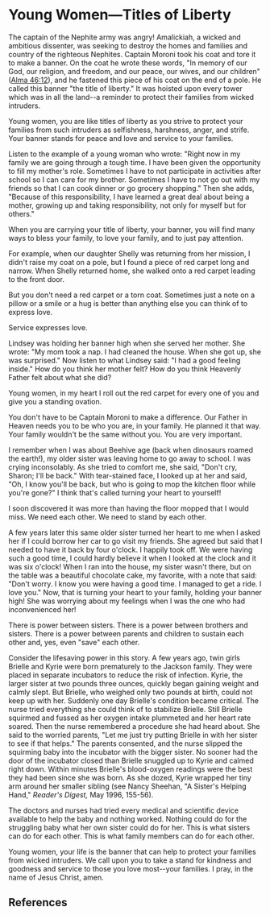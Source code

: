 # Young Women—Titles of Liberty

The captain of the Nephite army was angry! Amalickiah, a wicked and ambitious
dissenter, was seeking to destroy the homes and families and country of the
righteous Nephites. Captain Moroni took his coat and tore it to make a banner.
On the coat he wrote these words, "In memory of our God, our religion, and
freedom, and our peace, our wives, and our children" ([Alma
46:12](/scriptures/bofm/alma/46.12?lang=eng#11)), and he fastened this piece
of his coat on the end of a pole. He called this banner "the title of
liberty." It was hoisted upon every tower which was in all the land--a
reminder to protect their families from wicked intruders.

Young women, you are like titles of liberty as you strive to protect your
families from such intruders as selfishness, harshness, anger, and strife.
Your banner stands for peace and love and service to your families.

Listen to the example of a young woman who wrote: "Right now in my family we
are going through a tough time. I have been given the opportunity to fill my
mother's role. Sometimes I have to not participate in activities after school
so I can care for my brother. Sometimes I have to not go out with my friends
so that I can cook dinner or go grocery shopping." Then she adds, "Because of
this responsibility, I have learned a great deal about being a mother, growing
up and taking responsibility, not only for myself but for others."

When you are carrying your title of liberty, your banner, you will find many
ways to bless your family, to love your family, and to just pay attention.

For example, when our daughter Shelly was returning from her mission, I didn't
raise my coat on a pole, but I found a piece of red carpet long and narrow.
When Shelly returned home, she walked onto a red carpet leading to the front
door.

But you don't need a red carpet or a torn coat. Sometimes just a note on a
pillow or a smile or a hug is better than anything else you can think of to
express love.

Service expresses love.

Lindsey was holding her banner high when she served her mother. She wrote: "My
mom took a nap. I had cleaned the house. When she got up, she was surprised."
Now listen to what Lindsey said: "I had a good feeling inside." How do you
think her mother felt? How do you think Heavenly Father felt about what she
did?

Young women, in my heart I roll out the red carpet for every one of you and
give you a standing ovation.

You don't have to be Captain Moroni to make a difference. Our Father in Heaven
needs you to be who you are, in your family. He planned it that way. Your
family wouldn't be the same without you. You are very important.

I remember when I was about Beehive age (back when dinosaurs roamed the
earth!), my older sister was leaving home to go away to school. I was crying
inconsolably. As she tried to comfort me, she said, "Don't cry, Sharon; I'll
be back." With tear-stained face, I looked up at her and said, "Oh, I know
you'll be back, but who is going to mop the kitchen floor while you're gone?"
I think that's called turning your heart to yourself!

I soon discovered it was more than having the floor mopped that I would miss.
We need each other. We need to stand by each other.

A few years later this same older sister turned her heart to me when I asked
her if I could borrow her car to go visit my friends. She agreed but said that
I needed to have it back by four o'clock. I happily took off. We were having
such a good time, I could hardly believe it when I looked at the clock and it
was six o'clock! When I ran into the house, my sister wasn't there, but on the
table was a beautiful chocolate cake, my favorite, with a note that said:
"Don't worry. I know you were having a good time. I managed to get a ride. I
love you." Now, that is turning your heart to your family, holding your banner
high! She was worrying about my feelings when I was the one who had
inconvenienced her!

There is power between sisters. There is a power between brothers and sisters.
There is a power between parents and children to sustain each other and, yes,
even "save" each other.

Consider the lifesaving power in this story. A few years ago, twin girls
Brielle and Kyrie were born prematurely to the Jackson family. They were
placed in separate incubators to reduce the risk of infection. Kyrie, the
larger sister at two pounds three ounces, quickly began gaining weight and
calmly slept. But Brielle, who weighed only two pounds at birth, could not
keep up with her. Suddenly one day Brielle's condition became critical. The
nurse tried everything she could think of to stabilize Brielle. Still Brielle
squirmed and fussed as her oxygen intake plummeted and her heart rate soared.
Then the nurse remembered a procedure she had heard about. She said to the
worried parents, "Let me just try putting Brielle in with her sister to see if
that helps." The parents consented, and the nurse slipped the squirming baby
into the incubator with the bigger sister. No sooner had the door of the
incubator closed than Brielle snuggled up to Kyrie and calmed right down.
Within minutes Brielle's blood-oxygen readings were the best they had been
since she was born. As she dozed, Kyrie wrapped her tiny arm around her
smaller sibling (see Nancy Sheehan, "A Sister's Helping Hand," _Reader's
Digest,_ May 1996, 155-56).

The doctors and nurses had tried every medical and scientific device available
to help the baby and nothing worked. Nothing could do for the struggling baby
what her own sister could do for her. This is what sisters can do for each
other. This is what family members can do for each other.

Young women, your life is the banner that can help to protect your families
from wicked intruders. We call upon you to take a stand for kindness and
goodness and service to those you love most--your families. I pray, in the
name of Jesus Christ, amen.

## References

